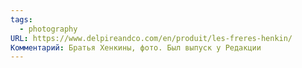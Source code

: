 ```yaml
---
tags:
  - photography
URL: https://www.delpireandco.com/en/produit/les-freres-henkin/
Комментарий: Братья Хенкины, фото. Был выпуск у Редакции
---
```

